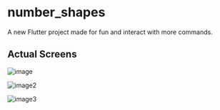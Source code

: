 # number_shapes

A new Flutter project made for fun and interact with more commands.

## Actual Screens

![image](https://user-images.githubusercontent.com/48081857/126455580-4a9ac261-bac9-4a03-b358-2d28376c6d07.jpg)

![image2](https://user-images.githubusercontent.com/48081857/126455773-6ee3b6e9-ce03-4bf5-b4f2-4d4a38b0a2a0.jpg)

![image3](https://user-images.githubusercontent.com/48081857/126455850-f317cb51-da16-4f95-8c6a-882080825c3b.jpg)